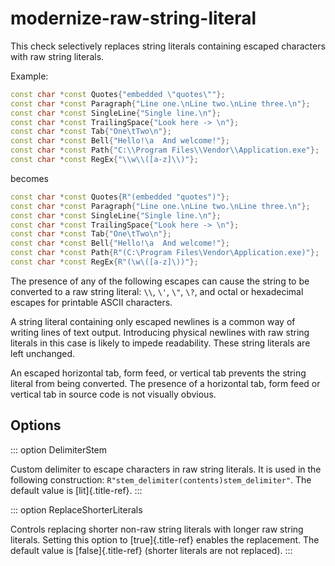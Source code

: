 # modernize-raw-string-literal

This check selectively replaces string literals containing escaped
characters with raw string literals.

Example:

```c++
const char *const Quotes{"embedded \"quotes\""};
const char *const Paragraph{"Line one.\nLine two.\nLine three.\n"};
const char *const SingleLine{"Single line.\n"};
const char *const TrailingSpace{"Look here -> \n"};
const char *const Tab{"One\tTwo\n"};
const char *const Bell{"Hello!\a  And welcome!"};
const char *const Path{"C:\\Program Files\\Vendor\\Application.exe"};
const char *const RegEx{"\\w\\([a-z]\\)"};
```

becomes

```c++
const char *const Quotes{R"(embedded "quotes")"};
const char *const Paragraph{"Line one.\nLine two.\nLine three.\n"};
const char *const SingleLine{"Single line.\n"};
const char *const TrailingSpace{"Look here -> \n"};
const char *const Tab{"One\tTwo\n"};
const char *const Bell{"Hello!\a  And welcome!"};
const char *const Path{R"(C:\Program Files\Vendor\Application.exe)"};
const char *const RegEx{R"(\w\([a-z]\))"};
```

The presence of any of the following escapes can cause the string to be
converted to a raw string literal: `\\`, `\'`, `\"`, `\?`, and octal or
hexadecimal escapes for printable ASCII characters.

A string literal containing only escaped newlines is a common way of
writing lines of text output. Introducing physical newlines with raw
string literals in this case is likely to impede readability. These
string literals are left unchanged.

An escaped horizontal tab, form feed, or vertical tab prevents the
string literal from being converted. The presence of a horizontal tab,
form feed or vertical tab in source code is not visually obvious.

## Options

::: option
DelimiterStem

Custom delimiter to escape characters in raw string literals. It is used
in the following construction:
`R"stem_delimiter(contents)stem_delimiter"`. The default value is
[lit]{.title-ref}.
:::

::: option
ReplaceShorterLiterals

Controls replacing shorter non-raw string literals with longer raw
string literals. Setting this option to [true]{.title-ref} enables the
replacement. The default value is [false]{.title-ref} (shorter literals
are not replaced).
:::
